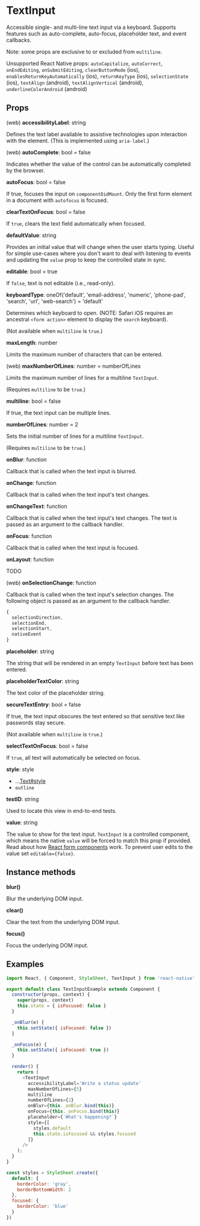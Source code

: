# TextInput

Accessible single- and multi-line text input via a keyboard. Supports features
such as auto-complete, auto-focus, placeholder text, and event callbacks.

Note: some props are exclusive to or excluded from `multiline`.

Unsupported React Native props:
`autoCapitalize`,
`autoCorrect`,
`onEndEditing`,
`onSubmitEditing`,
`clearButtonMode` (ios),
`enablesReturnKeyAutomatically` (ios),
`returnKeyType` (ios),
`selectionState` (ios),
`textAlign` (android),
`textAlignVertical` (android),
`underlineColorAndroid` (android)

## Props

(web) **accessibilityLabel**: string

Defines the text label available to assistive technologies upon interaction
with the element. (This is implemented using `aria-label`.)

(web) **autoComplete**: bool = false

Indicates whether the value of the control can be automatically completed by the browser.

**autoFocus**: bool = false

If true, focuses the input on `componentDidMount`. Only the first form element
in a document with `autofocus` is focused.

**clearTextOnFocus**: bool = false

If `true`, clears the text field automatically when focused.

**defaultValue**: string

Provides an initial value that will change when the user starts typing. Useful
for simple use-cases where you don't want to deal with listening to events and
updating the `value` prop to keep the controlled state in sync.

**editable**: bool = true

If `false`, text is not editable (i.e., read-only).

**keyboardType**: oneOf('default', 'email-address', 'numeric', 'phone-pad', 'search', 'url', 'web-search') = 'default'

Determines which keyboard to open. (NOTE: Safari iOS requires an ancestral
`<form action>` element to display the `search` keyboard).

(Not available when `multiline` is `true`.)

**maxLength**: number

Limits the maximum number of characters that can be entered.

(web) **maxNumberOfLines**: number = numberOfLines

Limits the maximum number of lines for a multiline `TextInput`.

(Requires `multiline` to be `true`.)

**multiline**: bool = false

If true, the text input can be multiple lines.

**numberOfLines**: number = 2

Sets the initial number of lines for a multiline `TextInput`.

(Requires `multiline` to be `true`.)

**onBlur**: function

Callback that is called when the text input is blurred.

**onChange**: function

Callback that is called when the text input's text changes.

**onChangeText**: function

Callback that is called when the text input's text changes. The text is passed
as an argument to the callback handler.

**onFocus**: function

Callback that is called when the text input is focused.

**onLayout**: function

TODO

(web) **onSelectionChange**: function

Callback that is called when the text input's selection changes. The following
object is passed as an argument to the callback handler.

```js
{
  selectionDirection,
  selectionEnd,
  selectionStart,
  nativeEvent
}
```

**placeholder**: string

The string that will be rendered in an empty `TextInput` before text has been
entered.

**placeholderTextColor**: string

The text color of the placeholder string.

**secureTextEntry**: bool = false

If true, the text input obscures the text entered so that sensitive text like
passwords stay secure.

(Not available when `multiline` is `true`.)

**selectTextOnFocus**: bool = false

If `true`, all text will automatically be selected on focus.

**style**: style

+ ...[Text#style](Text.md)
+ `outline`

**testID**: string

Used to locate this view in end-to-end tests.

**value**: string

The value to show for the text input. `TextInput` is a controlled component,
which means the native `value` will be forced to match this prop if provided.
Read about how [React form
components](https://facebook.github.io/react/docs/forms.html) work. To prevent
user edits to the value set `editable={false}`.

## Instance methods

**blur()**

Blur the underlying DOM input.

**clear()**

Clear the text from the underlying DOM input.

**focus()**

Focus the underlying DOM input.

## Examples

```js
import React, { Component, StyleSheet, TextInput } from 'react-native'

export default class TextInputExample extends Component {
  constructor(props, context) {
    super(props, context)
    this.state = { isFocused: false }
  }

  _onBlur(e) {
    this.setState({ isFocused: false })
  }

  _onFocus(e) {
    this.setState({ isFocused: true })
  }

  render() {
    return (
      <TextInput
        accessibilityLabel='Write a status update'
        maxNumberOfLines={5}
        multiline
        numberOfLines={2}
        onBlur={this._onBlur.bind(this)}
        onFocus={this._onFocus.bind(this)}
        placeholder={`What's happening?`}
        style={[
          styles.default
          this.state.isFocused && styles.focused
        ]}
      />
    );
  }
}

const styles = StyleSheet.create({
  default: {
    borderColor: 'gray',
    borderBottomWidth: 2
  },
  focused: {
    borderColor: 'blue'
  }
})
```
